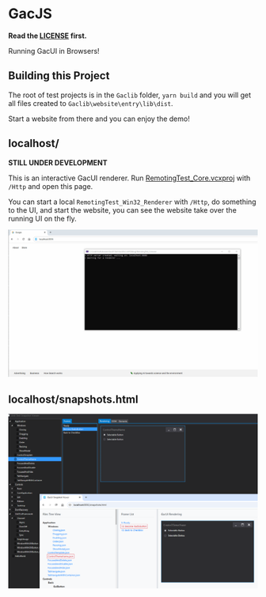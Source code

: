 # GacJS

**Read the [LICENSE](https://github.com/vczh-libraries/GacJS/blob/master/LICENSE.md) first.**

Running GacUI in Browsers!

## Building this Project

The root of test projects is in the `Gaclib` folder,
`yarn build` and you will get all files created to `Gaclib\website\entry\lib\dist`.

Start a website from there and you can enjoy the demo!

## localhost/

**STILL UNDER DEVELOPMENT**

This is an interactive GacUI renderer.
Run [RemotingTest_Core.vcxproj](https://github.com/vczh-libraries/GacUI/tree/master/Test/GacUISrc/RemotingTest_Core) with `/Http` and open this page.

You can start a local `RemotingTest_Win32_Renderer` with `/Http`, do something to the UI, and start the website, you can see the website take over the running UI on the fly.

![GacUIHtml2](GacUIHtml2.gif)

## localhost/snapshots.html

![SnapshotViewer](SnapshotViewer.png)
